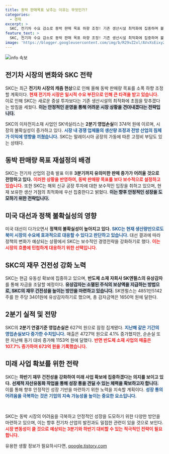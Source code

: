 ```yaml
---
title: 동박 판매목표 낮추는 이유는 무엇인가?
categories:
  - 경제
excerpt: >
  SKC, 전기차 수요 감소로 동박 판매 목표 하향 조정! 기존 생산시설 최적화에 집중하며 불확실한 시장 상황에서도 현금 유동성 확보에 나선다. 대선 전후 경제 변화가 주목받는 가운데, SKC의 향후 전략은?
feature_text: >
  SKC, 전기차 수요 감소로 동박 판매 목표 하향 조정! 기존 생산시설 최적화에 집중하며 불확실한 시장 상황에서도 현금 유동성 확보에 나선다. 대선 전후 경제 변화가 주목받는 가운데, SKC의 향후 전략은?
image: 'https://blogger.googleusercontent.com/img/b/R29vZ2xl/AVvXsEixyZcFfHzMRdzZMjFBmAUKJYCLCGyLL1o632UiGVXcaFdKo_bkvkuCioo0uUKlGfBVcT3P84aROyZIXSBEx3Aw5nCQ3pTgDom1WDC4m8eifvWiAmWEEVb4x6G_l8C0QH225ldMjyaFvpxGEBGNO37VmDTDMHGhJPq73UglMfDca1-0aw/s1600/blogspot.png'
---
```


<p><img src="https://blogger.googleusercontent.com/img/b/R29vZ2xl/AVvXsEixyZcFfHzMRdzZMjFBmAUKJYCLCGyLL1o632UiGVXcaFdKo_bkvkuCioo0uUKlGfBVcT3P84aROyZIXSBEx3Aw5nCQ3pTgDom1WDC4m8eifvWiAmWEEVb4x6G_l8C0QH225ldMjyaFvpxGEBGNO37VmDTDMHGhJPq73UglMfDca1-0aw/s1600/blogspot.png" alt="info 속보" /></p>

<h2 data-ke-size="size26">전기차 시장의 변화와 SKC 전략</h2>

<p>SKC는 최근 <strong>전기차 시장의 캐즘 현상</strong>으로 인해 올해 동박 판매량 목표를 소폭 하향 조정할 계획이다. <b><span style="color: #ee2323;">현재 전기차 시장은 일시적 수요 부진으로 인해 큰 타격을 받고 있습니다.</span></b> 이로 인해 SKC는 새로운 증설 투자보다는 기존 생산시설의 최적화에 초점을 맞추겠다는 방침을 세웠다. <b><span style="background-color: #21538527;">이는 안정적인 운영을 통해 어려운 시장 상황을 견뎌내겠다는 전략입니다.</span></b> </p>

<p>SKC의 이차전지소재 사업인 SK넥실리스는 <strong>2분기 영업손실</strong>이 374억 원에 이르며, 시장의 불확실성이 증가하고 있다. <b><span style="color: #1a5490;">시장 내 경쟁 업체들의 생산량 조정과 전방 산업의 침체가 이익에 영향을 끼쳤습니다.</span></b> SKC는 말레이시아 공장의 가동에 따른 고정비 부담도 있는 상태다.</p>

<h2 data-ke-size="size26">동박 판매량 목표 재설정의 배경</h2>

<p>SKC는 전기차 산업의 감축 발표 이후 <strong>3분기까지 유의미한 판매 증가가 어려울 것으로 전망하고 있다.</strong> <b><span style="color: #ee2323;">이러한 상황을 반영하여, 동박 판매량 목표를 보다 보수적으로 설정하고 있습니다.</span></b> 또한 SKC는 해외 신규 공장 투자에 대한 보수적인 입장을 취하고 있으며, 현재 보유한 생산 거점의 최적화에 우선 집중한다고 밝혔다. <b><span style="background-color: #21538527;">이는 향후 안정적인 성장을 도모하기 위한 전략입니다.</span></b></p>

<h2 data-ke-size="size26">미국 대선과 정책 불확실성의 영향</h2>

<p>미국 대선이 다가오면서 <strong>정책의 불확실성이 높아지고 있다.</strong> <b><span style="color: #1a5490;">SKC는 현재 생산량만으로도 북미 시장의 수요에 효과적으로 대응할 수 있다고 판단하고 있습니다.</span></b> 대선 결과에 따라 정책의 변화가 예상되는 상황에서 SKC는 보수적인 경영전략을 강화하기로 했다. <b><span style="color: #ee2323;">이는 시장의 흐름에 민첩하게 대응하기 위한 선택입니다.</span></b></p>

<h2 data-ke-size="size26">SKC의 재무 건전성 강화 노력</h2>

<p>SKC는 현금 유동성 확보에 집중하고 있으며, <strong>반도체 소재 자회사 SK엔펄스의 유상감자</strong>를 통해 자금을 조달할 예정이다. <b><span style="background-color: #21538527;">유상감자는 소멸된 주식의 보상액을 지급하는 방법으로, SKC의 재무 건전성을 높이는 방안을 마련하고 있습니다.</span></b> SK엔펄스는 4851만5142주를 한 주당 3401원에 유상감자하기로 했으며, 총 감자금액은 1650억 원에 달한다.</p>

<h2 data-ke-size="size26">2분기 실적 및 전망</h2>

<p>SKC의 <strong>2분기 연결기준 영업손실은</strong> 627억 원으로 잠정 집계됐다. <b><span style="color: #1a5490;">지난해 같은 기간의 영업손실보다 증가한 수치입니다.</span></b> 매출은 4727억 원으로 4.1% 증가했지만, 순손실 또한 지난해 동기 대비 증가해 1153억 원에 달했다. <b><span style="color: #ee2323;">반면 반도체 소재 사업의 매출은 107.7% 증가하여 673억 원을 기록했습니다.</span></b></p>

<h2 data-ke-size="size26">미래 사업 확보를 위한 전략</h2>

<p>SKC는 <strong>하반기 재무 건전성을 강화하여 미래 사업 확보에 집중하겠다는 의지를 보이고 있다.</strong> <b><span style="background-color: #21538527;">선제적 자산유동화 작업을 통해 성장 통을 견딜 수 있는 체력을 확보하고자 합니다.</span></b> 이를 통해 향후 안정적인 성장 기반을 마련하기 위한 노력을 지속할 계획이다. <b><span style="color: #1a5490;">성장 통의 어려움을 극복하는 것은 기업의 지속 가능성을 높이는 중요한 요소입니다.</span></b></p>

<p data-ke-size="size16">&nbsp;</p>

<p>SKC는 동박 시장의 어려움을 극복하고 안정적인 성장을 도모하기 위한 다양한 방안을 마련하고 있으며, 이는 향후 전기차 산업의 발전과도 밀접한 관련이 있을 것으로 보인다. <b><span style="color: #ee2323;">시장 변동성이 클 것으로 예상되는 3분기와 하반기 대비할 수 있는 적극적인 전략이 필요합니다.</span></b></p>
유용한 생활 정보가 필요하시다면, <a href="https://qoogle.tistory.com" rel="dofollow">qoogle.tistory.com</a>


